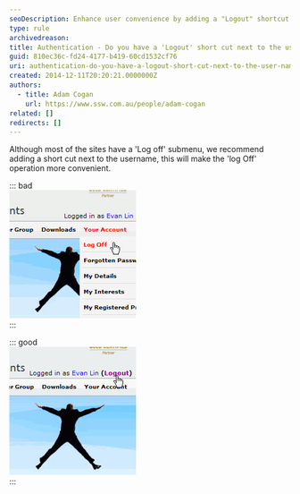 ```yaml
---
seoDescription: Enhance user convenience by adding a "Logout" shortcut next to the username, making it easy to log off with one click.
type: rule
archivedreason:
title: Authentication - Do you have a 'Logout' short cut next to the username ?
guid: 810ec36c-fd24-4177-b419-60cd1532cf76
uri: authentication-do-you-have-a-logout-short-cut-next-to-the-user-name
created: 2014-12-11T20:20:21.0000000Z
authors:
  - title: Adam Cogan
    url: https://www.ssw.com.au/people/adam-cogan
related: []
redirects: []
---
```


Although most of the sites have a 'Log off' submenu, we recommend adding a short cut next to the username, this will make the 'log Off' operation more convenient.

<!--endintro-->

::: bad  
![Figure: Bad example - Only has a 'Log Off' operation in the submenu](logoff-bad.jpg)  
:::

::: good  
![Figure: Good example - Has a 'Logout' short cut next to the username](logoff-good.jpg)  
:::
